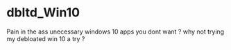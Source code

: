 # dbltd_Win10
Pain in the ass unecessary windows 10 apps you dont want ? why not trying my debloated win 10 a try ?
